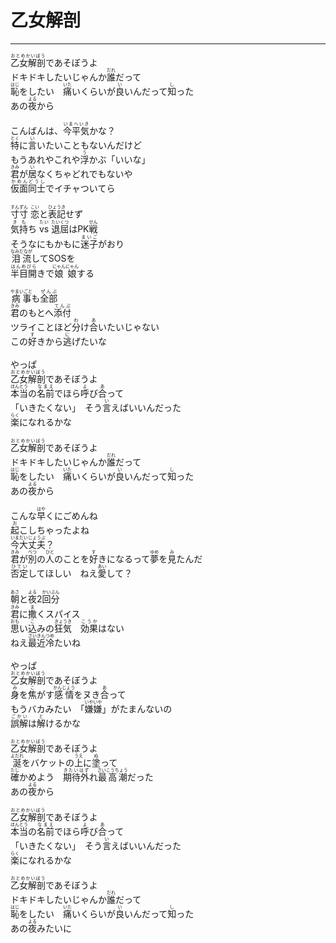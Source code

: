 # 乙女解剖
---
<lyric>
<ruby>乙女解剖<rt>おとめかいぼう</rt></ruby>であそぼうよ<br/>&#13;
ドキドキしたいじゃんか<ruby>誰<rt>だれ</rt></ruby>だって<br/>&#13;
<ruby>恥<rt>はじ</rt></ruby>をしたい　<ruby>痛<rt>いた</rt></ruby>いくらいが<ruby>良<rt>い</rt></ruby>いんだって<ruby>知<rt>し</rt></ruby>った<br/>&#13;
あの<ruby>夜<rt>よる</rt></ruby>から<br/>&#13;
<br/>&#13;
こんばんは、<ruby>今平気<rt>いまへいき</rt></ruby>かな？<br/>&#13;
<ruby>特<rt>とく</rt></ruby>に<ruby>言<rt>い</rt></ruby>いたいこともないんだけど<br/>&#13;
もうあれやこれや<ruby>浮<rt>う</rt></ruby>かぶ「いいな」<br/>&#13;
<ruby>君<rt>きみ</rt></ruby>が<ruby>居<rt>い</rt></ruby>なくちゃどれでもないや<br/>&#13;
<ruby>仮面同士<rt>かめんどうし</rt></ruby>でイチャついてら<br/>&#13;
<br/>&#13;
<ruby>寸寸<rt>すんずん</rt></ruby> <ruby>恋<rt>こい</rt></ruby>と<ruby>表記<rt>ひょうき</rt></ruby>せず<br/>&#13;
<ruby>気持<rt>きも</rt></ruby>ち <ruby>vs<rt>たい</rt></ruby> <ruby>退屈<rt>たいくつ</rt></ruby>はPK<ruby>戦<rt>せん</rt></ruby><br/>&#13;
そうなにもかもに<ruby>迷子<rt>まいご</rt></ruby>がおり<br/>&#13;
<ruby>泪流<rt>なみだなが</rt></ruby>してSOSを<br/>&#13;
<ruby>半目開<rt>はんめびら</rt></ruby>きで<ruby>娘娘<rt>にゃんにゃん</rt></ruby>する<br/>&#13;
<br/>&#13;
<ruby>病事<rt>やまいごと</rt></ruby>も<ruby>全部<rt>ぜんぶ</rt></ruby><br/>&#13;
<ruby>君<rt>きみ</rt></ruby>のもとへ<ruby>添付<rt>てんぷ</rt></ruby><br/>&#13;
ツライことほど<ruby>分<rt>わ</rt></ruby>け<ruby>合<rt>あ</rt></ruby>いたいじゃない<br/>&#13;
この<ruby>好<rt>す</rt></ruby>きから<ruby>逃<rt>に</rt></ruby>げたいな<br/>&#13;
<br/>&#13;
やっぱ<br/>&#13;
<ruby>乙女解剖<rt>おとめかいぼう</rt></ruby>であそぼうよ<br/>&#13;
<ruby>本当<rt>ほんとう</rt></ruby>の<ruby>名前<rt>なまえ</rt></ruby>でほら<ruby>呼<rt>よ</rt></ruby>び<ruby>合<rt>あ</rt></ruby>って<br/>&#13;
「いきたくない」　そう<ruby>言<rt>い</rt></ruby>えばいいんだった<br/>&#13;
<ruby>楽<rt>らく</rt></ruby>になれるかな<br/>&#13;
<br/>&#13;
<ruby>乙女解剖<rt>おとめかいぼう</rt></ruby>であそぼうよ<br/>&#13;
ドキドキしたいじゃんか<ruby>誰<rt>だれ</rt></ruby>だって<br/>&#13;
<ruby>恥<rt>はじ</rt></ruby>をしたい　<ruby>痛<rt>いた</rt></ruby>いくらいが<ruby>良<rt>い</rt></ruby>いんだって<ruby>知<rt>し</rt></ruby>った<br/>&#13;
あの<ruby>夜<rt>よる</rt></ruby>から<br/>&#13;
<br/>&#13;
こんな<ruby>早<rt>はや</rt></ruby>くにごめんね<br/>&#13;
<ruby>起<rt>お</rt></ruby>こしちゃったよね<br/>&#13;
<ruby>今大丈夫<rt>いまだいじょうぶ</rt></ruby>？<br/>&#13;
<ruby>君<rt>きみ</rt></ruby>が<ruby>別<rt>べつ</rt></ruby>の<ruby>人<rt>ひと</rt></ruby>のことを<ruby>好<rt>す</rt></ruby>きになるって<ruby>夢<rt>ゆめ</rt></ruby>を<ruby>見<rt>み</rt></ruby>たんだ<br/>&#13;
<ruby>否定<rt>ひてい</rt></ruby>してほしい　ねえ<ruby>愛<rt>あい</rt></ruby>して？<br/>&#13;
<br/>&#13;
<ruby>朝<rt>あさ</rt></ruby>と<ruby>夜<rt>よる</rt></ruby>2<ruby>回分<rt>かいぶん</rt></ruby><br/>&#13;
<ruby>君<rt>きみ</rt></ruby>に<ruby>撒<rt>ま</rt></ruby>くスパイス<br/>&#13;
<ruby>思<rt>おも</rt></ruby>い<ruby>込<rt>こ</rt></ruby>みの<ruby>狂気<rt>きょうき</rt></ruby>　<ruby>効果<rt>こうか</rt></ruby>はない<br/>&#13;
ねえ<ruby>最近冷<rt>さいきんつめ</rt></ruby>たいね<br/>&#13;
<br/>&#13;
やっぱ<br/>&#13;
<ruby>乙女解剖<rt>おとめかいぼう</rt></ruby>であそぼうよ<br/>&#13;
<ruby>身<rt>み</rt></ruby>を<ruby>焦<rt>こ</rt></ruby>がす<ruby>感情<rt>かんじょう</rt></ruby>をヌき<ruby>合<rt>あ</rt></ruby>って<br/>&#13;
もうバカみたい　「<ruby>嫌嫌<rt>いやいや</rt></ruby>」がたまんないの<br/>&#13;
<ruby>誤解<rt>ごかい</rt></ruby>は<ruby>解<rt>と</rt></ruby>けるかな<br/>&#13;
<br/>&#13;
<ruby>乙女解剖<rt>おとめかいぼう</rt></ruby>であそぼうよ<br/>&#13;
<ruby>涎<rt>よだれ</rt></ruby>をバケットの<ruby>上<rt>うえ</rt></ruby>に<ruby>塗<rt>ぬ</rt></ruby>って<br/>&#13;
<ruby>確<rt>たし</rt></ruby>かめよう　<ruby>期待外<rt>きたいはず</rt></ruby>れ<ruby>最高潮<rt>さいこうちょう</rt></ruby>だった<br/>&#13;
あの<ruby>夜<rt>よる</rt></ruby>から<br/>&#13;
<br/>&#13;
<ruby>乙女解剖<rt>おとめかいぼう</rt></ruby>であそぼうよ<br/>&#13;
<ruby>本当<rt>ほんとう</rt></ruby>の<ruby>名前<rt>なまえ</rt></ruby>でほら<ruby>呼<rt>よ</rt></ruby>び<ruby>合<rt>あ</rt></ruby>って<br/>&#13;
「いきたくない」　そう<ruby>言<rt>い</rt></ruby>えばいいんだった<br/>&#13;
<ruby>楽<rt>らく</rt></ruby>になれるかな<br/>&#13;
<br/>&#13;
<ruby>乙女解剖<rt>おとめかいぼう</rt></ruby>であそぼうよ<br/>&#13;
ドキドキしたいじゃんか<ruby>誰<rt>だれ</rt></ruby>だって<br/>&#13;
<ruby>恥<rt>はじ</rt></ruby>をしたい　<ruby>痛<rt>いた</rt></ruby>いくらいが<ruby>良<rt>い</rt></ruby>いんだって<ruby>知<rt>し</rt></ruby>った<br/>&#13;
あの<ruby>夜<rt>よる</rt></ruby>みたいに<br/>&#13;
</lyric>
